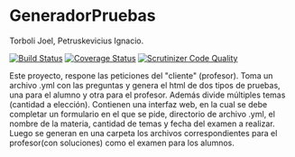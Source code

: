 # GeneradorPruebas

Torboli Joel, Petruskevicius Ignacio.

[![Build Status](https://travis-ci.org/Ignaciopetru/GeneradorPruebas.svg?branch=master)](https://travis-ci.org/Ignaciopetru/GeneradorPruebas) [![Coverage Status](https://coveralls.io/repos/github/Ignaciopetru/GeneradorPruebas/badge.svg?branch=master)](https://coveralls.io/github/Ignaciopetru/GeneradorPruebas?branch=master) [![Scrutinizer Code Quality](https://scrutinizer-ci.com/g/Ignaciopetru/GeneradorPruebas/badges/quality-score.png?b=master)](https://scrutinizer-ci.com/g/Ignaciopetru/GeneradorPruebas/?branch=master)

Este proyecto, respone las peticiones del "cliente" (profesor). Toma un archivo .yml con las preguntas y genera el html de dos tipos de pruebas, una para el alumno y otra para el profesor. Además divide múltiples temas (cantidad a elección).
Contienen una interfaz web, en la cual se debe completar un formulario en el que se pide, directorio de archivo .yml, el nombre de la materia, cantidad de temas y fecha del examen a realizar. Luego se generan en una carpeta los archivos correspondientes para el profesor(con soluciones) como el examen para los alumnos.
